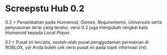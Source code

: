 # Screepstu Hub 0.2
0.2 = Penambahan pada _Humanoid_, _Games_, _Requirements_, _Universals_ serta penyusunan skrip yang teratur, versi 0.2 juga mengubah rangkai kata _Humanoid_ kepada _Local Player_.

0.1 = Pusat ini tercipta, seolah-olah pusat penggodaman permainan di ROBLOX, ya! Anda boleh cek versi pusat ini pada topik informasi (ini).
